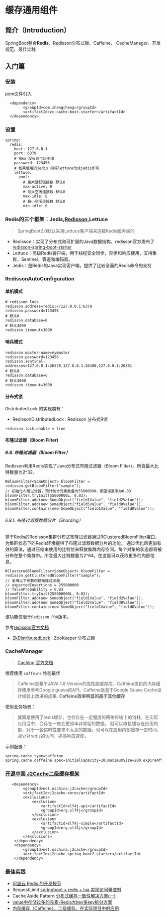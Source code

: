 # 缓存通用组件

## **简介**（Introduction）

SpringBoot整合**Redis**、Redisson分布式锁、Caffeine、 CacheManager、开发规范、最佳实践

## **入门篇**

### **安装**

pom文件引入

```
  <dependency>
        <groupId>com.zhengcheng</groupId>
        <artifactId>zc-cache-boot-starter</artifactId>
  </dependency>
```

### **设置**

```
spring:
  redis:
    host: 127.0.0.1
    port: 6379
    # 密码 没有则可以不填
    password: 123456
    # 如果使用的jedis 则将lettuce改成jedis即可
    lettuce:
      pool:
        # 最大活跃链接数 默认8
        max-active: 8
        # 最大空闲连接数 默认8
        max-idle: 8
        # 最小空闲连接数 默认0
        min-idle: 0
```

### Redis的三个框架：Jedis,[Redisson](https://github.com/redisson/redisson/wiki/%E7%9B%AE%E5%BD%95),Lettuce

> SpringBoot2.0默认采用Lettuce客户端来连接Redis服务端的

- Redisson：实现了分布式和可扩展的Java数据结构。redisson官方发布了[redisson-spring-boot-starter](https://github.com/redisson/redisson/tree/master/redisson-spring-boot-starter#spring-boot-starter)
- Lettuce：高级Redis客户端，用于线程安全同步，异步和响应使用，支持集群，Sentinel，管道和编码器。
- Jedis：是Redis的Java实现客户端，提供了比较全面的Redis命令的支持

### RedissonAutoConfiguration

#### 单机模式

```
# redisson lock
redisson.address=redis://127.0.0.1:6379
redisson.password=123456
# 默认0
redisson.database=0 
# 默认3000
redisson.timeout=3000
```

#### 哨兵模式

```
redisson.master-name=mymaster
redisson.password=123456
redisson.sentinel-addresses=127.0.0.1:26379,127.0.0.1:26380,127.0.0.1:26381
# 默认0
redisson.database=0 
# 默认3000
redisson.timeout=3000
```

#### 分布式锁 

DistributedLock 的实现类有：
- RedissonDistributedLock : Redisson 分布式R锁
```
redisson.lock.enable = true
```

#### 布隆过滤器（Bloom Filter)

##### 6.8. 布隆过滤器（Bloom Filter）
Redisson利用Redis实现了Java分布式布隆过滤器（Bloom Filter）。所含最大比特数量为2^32。


```
RBloomFilter<SomeObject> bloomFilter = redisson.getBloomFilter("sample");
// 初始化布隆过滤器，预计统计元素数量为55000000，期望误差率为0.03
bloomFilter.tryInit(55000000L, 0.03);
bloomFilter.add(new SomeObject("field1Value", "field2Value"));
bloomFilter.add(new SomeObject("field5Value", "field8Value"));
bloomFilter.contains(new SomeObject("field1Value", "field8Value"));
```

###### 6.8.1. 布隆过滤器数据分片（Sharding）
基于Redis的Redisson集群分布式布隆过滤器通过RClusteredBloomFilter接口，为集群状态下的Redis环境提供了布隆过滤器数据分片的功能。 通过优化后更加有效的算法，通过压缩未使用的比特位来释放集群内存空间。每个对象的状态都将被分布在整个集群中。所含最大比特数量为2^64。在这里可以获取更多的内部信息。


```
RClusteredBloomFilter<SomeObject> bloomFilter = redisson.getClusteredBloomFilter("sample");
// 采用以下参数创建布隆过滤器
// expectedInsertions = 255000000
// falseProbability = 0.03
bloomFilter.tryInit(255000000L, 0.03);
bloomFilter.add(new SomeObject("field1Value", "field2Value"));
bloomFilter.add(new SomeObject("field5Value", "field8Value"));
bloomFilter.contains(new SomeObject("field1Value", "field8Value"));
```

该功能仅限于`Redisson PRO`版本。


参考[redisson官方文档](https://github.com/redisson/redisson/wiki/6.-%E5%88%86%E5%B8%83%E5%BC%8F%E5%AF%B9%E8%B1%A1#68-%E5%B8%83%E9%9A%86%E8%BF%87%E6%BB%A4%E5%99%A8bloom-filter)


- [ZkDistributedLock](https://gitee.com/zhangquansheng/zhengcheng-parent/tree/master/zc-zk-spring-boot-starter#%E5%88%86%E5%B8%83%E5%BC%8F%E9%94%81-zkdistributedlock) : ZooKeeper 分布式锁


### CacheManager

> [Caching 官方文档](https://docs.spring.io/spring-boot/docs/current/reference/html/spring-boot-features.html#boot-features-caching)

推荐使用 `caffeine` 性能最优
> Caffeine是基于JAVA 1.8 Version的高性能缓存库。Caffeine提供的内存缓存使用参考Google guava的API。Caffeine是基于Google Guava Cache设计经验上改进的成果.
> **Caffeine效率明显的高于其他缓存**


使用业务场景：
> 就算是使用了redis缓存，也会存在一定程度的网络传输上的消耗，在实际应用当中，会存在一些变更频率非常低的数据，
> 就可以直接缓存在应用内部，对于一些实时性要求不太高的数据，也可以在应用内部缓存一定时间，减少对redis的访问，提高响应速度。


示例配置：  
```
spring.cache.type=caffeine
spring.cache.caffeine.spec=initialCapacity=10,maximumSize=200,expireAfterWrite=3s
```

### [开源中国 J2Cache二级缓存框架](https://gitee.com/ld/J2Cache)
```
   <dependency>
        <groupId>net.oschina.j2cache</groupId>
        <artifactId>j2cache-core</artifactId>
        <exclusions>
            <exclusion>
                <artifactId>slf4j-api</artifactId>
                <groupId>org.slf4j</groupId>
            </exclusion>
            <exclusion>
                <artifactId>slf4j-simple</artifactId>
                <groupId>org.slf4j</groupId>
            </exclusion>
        </exclusions>
    </dependency>
    <dependency>
        <groupId>net.oschina.j2cache</groupId>
        <artifactId>j2cache-spring-boot2-starter</artifactId>
    </dependency>
```

### 最佳实践

- [阿里云 Redis 的开发规范](https://www.infoq.cn/article/K7dB5AFKI9mr5Ugbs_px)
- RequestLimit [springboot + redis + lua 实现访问量控制](https://note.youdao.com/ynoteshare1/index.html?id=7e651aa1410422934aeb92ad1ca2814c&type=note)
- Cache Aside Pattern [分布式缓存一致性解决方案(一)](https://note.youdao.com/ynoteshare1/index.html?id=9d61ce30418981ecd838a38d1d839de9&type=note)
- [value中存储过多的元素-Redis大key多key拆分方案](https://note.youdao.com/ynoteshare1/index.html?id=baed5c72e7e1752e11975523a4be2e74&type=note)
- [内存缓存（Caffeine）、二级缓存、在实际项目中的应用](https://note.youdao.com/ynoteshare1/index.html?id=1d514d6554d2b1519284df0a01f02bdc&type=note)
